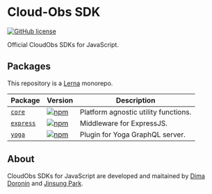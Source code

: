 # Cloud-Obs SDK

[![GitHub license](https://img.shields.io/badge/license-MIT-blue.svg?style=flat-square)](https://github.com/ddoronin/bytable/blob/master/LICENSE)

Official CloudObs SDKs for JavaScript.

## Packages

This repository is a [Lerna](https://github.com/lerna/lerna) monorepo.

| Package                        | Version | Description |
| ------------------------------ | ------- | ----------- |
| [`core`](/packages/core) | [![npm](https://img.shields.io/npm/v/@cloud-obs/core.svg?style=flat-square)](https://www.npmjs.com/package/@cloud-obs/core) | Platform agnostic utility functions.|
| [`express`](/packages/express) | [![npm](https://img.shields.io/npm/v/@cloud-obs/express.svg?style=flat-square)](https://www.npmjs.com/package/@cloud-obs/express) | Middleware for ExpressJS. |
| [`yoga`](/packages/yoga) | [![npm](https://img.shields.io/npm/v/@cloud-obs/yoga.svg?style=flat-square)](https://www.npmjs.com/package/@cloud-obs/yoga) | Plugin for Yoga GraphQL server. |

## About

CloudObs SDKs for JavaScript are developed and maitained by [Dima Doronin](https://www.linkedin.com/in/ddoronin) and [Jinsung Park](https://www.linkedin.com/in/jsliapark).
